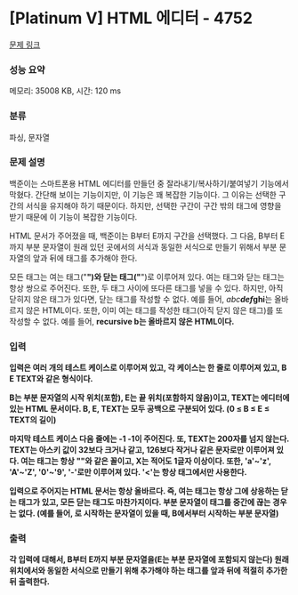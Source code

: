 # [Platinum V] HTML 에디터 - 4752 

[문제 링크](https://www.acmicpc.net/problem/4752) 

### 성능 요약

메모리: 35008 KB, 시간: 120 ms

### 분류

파싱, 문자열

### 문제 설명

<p>
	백준이는 스마트폰용 HTML 에디터를 만들던 중 잘라내기/복사하기/붙여넣기 기능에서 막혔다. 간단해 보이는 기능이지만, 이 기능은 꽤 복잡한 기능이다. 그 이유는 선택한 구간의 서식을 유지해야 하기 때문이다. 하지만, 선택한 구간이 구간 밖의 태그에 영향을 받기 때문에 이 기능이 복잡한 기능이다.</p>

<p>
	HTML 문서가 주어졌을 때, 백준이는 B부터 E까지 구간을 선택했다. 그 다음, B부터 E까지 부분 문자열이 원래 있던 곳에서의 서식과 동일한 서식으로 만들기 위해서 부분 문자열의 앞과 뒤에 태그를 추가해야 한다.</p>

<p>
	모든 태그는 여는 태그("<b>")와 닫는 태그("</b>")로 이루어져 있다. 여는 태그와 닫는 태그는 항상 쌍으로 주어진다. 또한, 두 태그 사이에 또다른 태그를 넣을 수 있다. 하지만, 아직 닫히지 않은 태그가 있다면, 닫는 태그를 작성할 수 없다. 예를 들어, <i>abc<b>def</i>ghi</b>는 올바르지 않은 HTML이다. 또한, 이미 여는 태그를 작성한 태그(아직 닫지 않은 태그)를 또 작성할 수 없다. 예를 들어, <b><b>recursive b</b><b/>는 올바르지 않은 HTML이다.</p>

### 입력 

 <p>
	입력은 여러 개의 테스트 케이스로 이루어져 있고, 각 케이스는 한 줄로 이루어져 있고, B E TEXT와 같은 형식이다.</p>

<p>
	B는 부분 문자열의 시작 위치(포함), E는 끝 위치(포함하지 않음)이고, TEXT는 에디터에 있는 HTML 문서이다. B, E, TEXT는 모두 공백으로 구분되어 있다. (0 ≤ B ≤ E ≤ TEXT의 길이)</p>

<p>
	마지막 테스트 케이스 다음 줄에는 -1 -1이 주어진다. 또, TEXT는 200자를 넘지 않는다. TEXT는 아스키 값이 32보다 크거나 같고, 126보다 작거나 같은 문자로만 이루어져 있다. 여는 태그는 항상 "<X>"와 같은 꼴이고, X는 적어도 1글자 이상이다. 또한, 'a'~'z', 'A'~'Z', '0'~'9', '-'로만 이루어져 있다. '<'는 항상 태그에서만 사용한다.</p>

<p>
	입력으로 주어지는 HTML 문서는 항상 올바르다. 즉, 여는 태그는 항상 그에 상응하는 닫는 태그가 있고, 모든 닫는 태그도 마찬가지이다. 부분 문자열이 태그를 중간에 끊는 경우는 없다. (예를 들어, <B>로 시작하는 문자열이 있을 때, B에서부터 시작하는 부분 문자열)</p>

### 출력 

 <p>
	각 입력에 대해서, B부터 E까지 부분 문자열을(E는 부분 문자열에 포함되지 않는다) 원래 위치에서와 동일한 서식으로 만들기 위해 추가해야 하는 태그를 앞과 뒤에 적절히 추가한 뒤 출력한다.</p>

